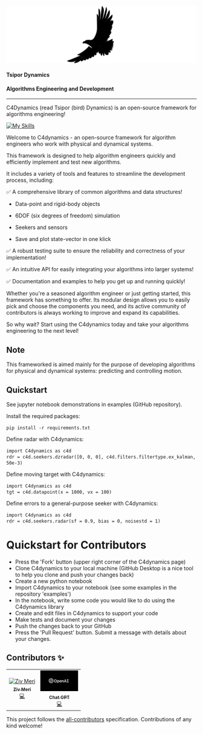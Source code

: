 <div align="center">
  <img src="https://github.com/C4dynamics/C4dynamics/blob/main/tools/C4dynamics.png">
</div>

#### Tsipor Dynamics
#### Algorithms Engineering and Development
****

C4Dynamics (read Tsipor (bird) Dynamics) is an open-source framework for algorithms engineering! 


[![My Skills](https://skillicons.dev/icons?i=python)](https://skillicons.dev)


Welcome to C4dynamics - an open-source framework for algorithm engineers who work with physical and dynamical systems. 


This framework is designed to help algorithm engineers quickly and efficiently implement and test new algorithms. 

It includes a variety of tools and features to streamline the development process, including:

✅ A comprehensive library of common algorithms and data structures!

* Data-point and rigid-body objects

* 6DOF (six degrees of freedom) simulation

* Seekers and sensors

* Save and plot state-vector in one klick

✅ A robust testing suite to ensure the reliability and correctness of your implementation!

✅ An intuitive API for easily integrating your algorithms into larger systems!

✅ Documentation and examples to help you get up and running quickly!



Whether you're a seasoned algorithm engineer or just getting started, this framework has something to offer. Its modular design allows you to easily pick and choose the components you need, and its active community of contributors is always working to improve and expand its capabilities.

So why wait? Start using the C4dynamics today and take your algorithms engineering to the next level!

## Note
This frameworked is aimed mainly for the purpose of developing algorithms for physical and dynamical systems: predicting and controlling motion. 

## Quickstart

See jupyter notebook demonstrations in examples (GitHub repository). 

Install the required packages:
```
pip install -r requirements.txt
```

Define radar with C4dynamics: 

```
import C4dynamics as c4d
rdr = c4d.seekers.dzradar([0, 0, 0], c4d.filters.filtertype.ex_kalman, 50e-3)
```

Define moving target with C4dynamics: 

```
import C4dynamics as c4d
tgt = c4d.datapoint(x = 1000, vx = 100)
```

Define errors to a general-purpose seeker with C4dynamics: 

```
import C4dynamics as c4d
rdr = c4d.seekers.radar(sf = 0.9, bias = 0, noisestd = 1)
```


# Quickstart for Contributors

* Press the 'Fork' button (upper right corner of the C4dynamics page)
* Clone C4dynamics to your local machine (GitHub Desktop is a nice tool to help you clone and push your changes back)
* Create a new python notebook 
* Import C4dynamics to your notebook (see some examples in the repository 'examples')
* In the notebook, write some code you would like to do using the C4dynamics library
* Create and edit files in C4dynamics to support your code
* Make tests and document your changes
* Push the changes back to your GitHub
* Press the 'Pull Request' button. Submit a message with details about your changes.


## Contributors ✨


<!-- ALL-CONTRIBUTORS-LIST:START - Do not remove or modify this section -->
<!-- prettier-ignore-start -->
<!-- markdownlint-disable -->
<table>
  <tbody>
    <tr>	
      <td align="center"><a href="https://github.com/C4dynamics"><img src="https://github.com/C4dynamics/C4dynamics/blob/main/tools/ziv_noa.jpg" width="100px;" alt="Ziv Meri"/> <br /><sub><b>Ziv Meri</b></sub></a><br /><a href="https://github.com/C4dynamics" title="Code">💻</a></td>
      <td align="center"><a href="https://chat.openai.com/chat"><img src="https://github.com/C4dynamics/C4dynamics/blob/main/tools/openai-featured.png" width="100px;"/> <br /><sub><b>Chat GPT</b></sub></a><br /><a href="https://chat.openai.com/chat" title="Support">💻</a></td>
    </tr>
  </tbody>
</table>

<!-- markdownlint-restore -->
<!-- prettier-ignore-end -->

<!-- ALL-CONTRIBUTORS-LIST:END -->

This project follows the [all-contributors](https://github.com/all-contributors/all-contributors) specification. Contributions of any kind welcome!

